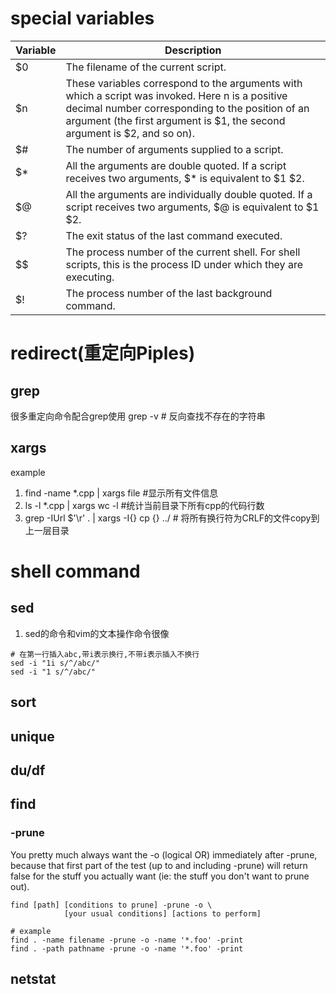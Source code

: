 # special variables

|Variable | Description|
|---------|------------|
|$0|The filename of the current script.|
|$n|These variables correspond to the arguments with which a script was invoked. Here n is a positive decimal number corresponding to the position of an argument (the first argument is $1, the second argument is $2, and so on).|
|$#|The number of arguments supplied to a script.|
|$*|All the arguments are double quoted. If a script receives two arguments, $* is equivalent to $1 $2.|
|$@|All the arguments are individually double quoted. If a script receives two arguments, $@ is equivalent to $1 $2.|
|$?|The exit status of the last command executed.|
|$$|The process number of the current shell. For shell scripts, this is the process ID under which they are executing.|
|$!|The process number of the last background command.|



# redirect(重定向Piples)

## grep

很多重定向命令配合grep使用
grep -v # 反向查找不存在的字符串

## xargs

example
1. find -name *.cpp | xargs file #显示所有文件信息
2. ls -l *.cpp | xargs wc -l  #统计当前目录下所有cpp的代码行数
3. grep -IUrl $'\r' . | xargs -I{} cp {} ../ # 将所有换行符为CRLF的文件copy到上一层目录

# shell command

## sed

1. sed的命令和vim的文本操作命令很像
```shell
# 在第一行插入abc,带i表示换行,不带i表示插入不换行
sed -i "1i s/^/abc/"
sed -i "1 s/^/abc/"
```
## sort
## unique
## du/df
## find
### -prune

You pretty much always want the -o (logical OR) immediately after -prune, because that first part of the test (up to and including -prune) will return false for the stuff you actually want (ie: the stuff you don't want to prune out).
```shell
find [path] [conditions to prune] -prune -o \
            [your usual conditions] [actions to perform]

# example
find . -name filename -prune -o -name '*.foo' -print
find . -path pathname -prune -o -name '*.foo' -print
```
## netstat